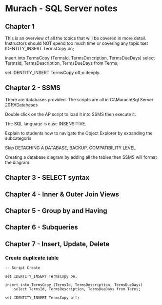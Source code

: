 # Murach - SQL Server notes

## Chapter 1 

This is an overview of all the topics that will be covered in more detail. Instructors should NOT spend too much time or covering any topic tset IDENTITY_INSERT TermsCopy on;

insert into TermsCopy (TermsId, TermsDescription, TermsDueDays)
    select TermsId, TermsDescription, TermsDueDays from Terms;

set IDENTITY_INSERT TermsCopy off;o deeply.

## Chapter 2 - SSMS

There are databases provided. The scripts are all in C:\Murach\Sql Server 2019\Databases

Double click on the AP script to load it into SSMS then execute it.

The SQL language is case INSENSITIVE.

Explain to students how to navigate the Object Explorer by expanding the subcategoris

Skip DETACHING A DATABASE, BACKUP, COMPATIBILITY LEVEL

Creating a database diagram by adding all the tables then SSMS will format the diagram.

## Chapter 3 - SELECT syntax

## Chapter 4 - Inner & Outer Join Views

## Chapter 5 - Group by and Having

## Chapter 6 - Subqueries

## Chapter 7 - Insert, Update, Delete

### Create duplicate table

```
-- Script Create

set IDENTITY_INSERT TermsCopy on;

insert into TermsCopy (TermsId, TermsDescription, TermsDueDays)
    select TermsId, TermsDescription, TermsDueDays from Terms;

set IDENTITY_INSERT TermsCopy off;
```